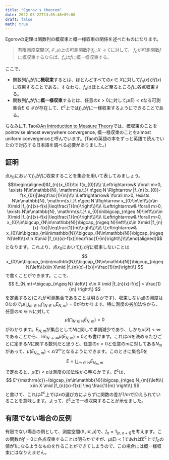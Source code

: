 ```yaml
---
title: "Egorov's theorem"
date: 2022-03-22T13:05:46+09:00
draft: false
math: true
---
```


Egorovの定理は関数列の概収束と概一様収束の関係を述べたものになります。

>有限測度空間$(X,\mathcal{F},\mu)$上の可測関数列$f_{n}\colon X\to\mathbb{C}$に対して、
$f_{n}$が可測関数$f$に概収束するならば、$f_{n}$は$f$に概一様収束する。

ここで、
- 関数列$f_{n}$が$f$に**概収束**するとは、ほとんどすべての$x\in X$に対して$f_{n}(x)$が$f(x)$に収束することである。すなわち、$f_{n}$はほとんど至るところ$f$に各点収束する。
- 関数列$f_{n}$が$f$に**概一様収束**するとは、任意の$\varepsilon>0$に対して$\mu(E)<\varepsilon$なる可測集合$E\in\mathcal{F}$が存在して、$E^{\mathrm{c}}$上では$f_{n}$が$f$に一様収束するようにできることである。

ちなみにT. Taoの[An Introduction to Measure Theory](https://bookstore.ams.org/gsm-126)では、概収束のことをpointwise almost everywhere convergence, 概一様収束のことをalmost uniform convergenceと呼んでいます。(Taoの英語の本をずっと英語で読んでいたので対応する日本語を調べる必要がありました。)

## 証明
点$x_{0}$において$f_{n}$が$f$に収束することを集合を用いて表してみましょう。
$$\begin{aligned}&f_{n}(x_{0})\to f(x_{0})\\\\ \Leftrightarrow& \forall m>0, \exists N\in\mathbb{N}, \mathrm{s.t.}\ n\geq N \Rightarrow |f_{n}(x_{0})-f(x_{0})|\leq\frac{1}{m}\\\\ \Leftrightarrow& \forall m>0, \exists N\in\mathbb{N}, \mathrm{s.t.}\ n\geq N \Rightarrow x_{0}\in\left\\{x\in X\mid |f_{n}(x)-f(x)|\leq\frac{1}{m}\right\\}\\\\ \Leftrightarrow& \forall m>0, \exists N\in\mathbb{N}, \mathrm{s.t.}\ x_{0}\in\bigcap_{n\geq N}\left\\{x\in X\mid |f_{n}(x)-f(x)|\leq\frac{1}{m}\right\\}\\\\ \Leftrightarrow& \forall m>0,  x_{0}\in\bigcup_{N\in\mathbb{N}}\bigcap_{n\geq N}\left\\{x\in X\mid |f_{n}(x)-f(x)|\leq\frac{1}{m}\right\\}\\\\ \Leftrightarrow& x_{0}\in\bigcap_{m\in\mathbb{N}}\bigcup_{N\in\mathbb{N}}\bigcap_{n\geq N}\left\\{x\in X\mid |f_{n}(x)-f(x)|\leq\frac{1}{m}\right\\}\\\\\end{aligned}$$
となります。これより、点$x_{0}$において$f_{n}$が$f$に収束しないことは
$$
x_{0}\in\bigcup_{m\in\mathbb{N}}\bigcap_{N\in\mathbb{N}}\bigcup_{n\geq N}\left\\{x\in X\mid |f_{n}(x)-f(x)|>\frac{1}{m}\right\\}
$$
で書くことができます。ここで、
$$
E_{N,m}=\bigcup_{n\geq N} \left\\{ x\in X \mid |f_{n}(x)-f(x)| > \frac{1}{m} \right\\}
$$
を定義すると(これが可測集合であることは明らかです)、収束しない点の測度は0なので$\mu(\bigcup_{m\in\mathbb{N}}\bigcap_{N\in\mathbb{N}}E_{N,m})=0$がわかります。特に測度の劣加法性から、任意の$m\in\mathbb{N}$に対して
$$
\mu\left(\bigcap_{N\in\mathbb{N}}E_{N,m}\right)=0
$$
がわかります。$E_{N,m}$が集合として$N$に関して単調減少であり、しかも$\mu(X)<\infty$であることから、$\lim_{N\to\infty}\mu\left(E_{N,m}\right)=0$とも書けます。これは$m$を決めるたびごとに定まる$N$に関する数列だと思うと、任意の$\varepsilon>0$と任意の$m$に対してある$N_{m}$があって、$\mu\left(E_{N_{m},m}\right)<\varepsilon/2^{m}$となるようにできます。このときに集合$E$を
$$
E=\bigcup_{m\in\mathbb{N}}E_{N_{m},m}
$$
で定めると、$\mu(E)<\varepsilon$は測度の加法性から明らかです。$E^{\mathrm{c}}$は、
$$
E^{\mathrm{c}}=\bigcap_{m\in\mathbb{N}}\bigcap_{n\geq N_{m}}\left\\{ x\in X \mid |f_{n}(x)-f(x)| \leq \frac{1}{m} \right\\}
$$
と書けて、これは$E^{\mathrm{c}}$上では$x$の選び方によらずに関数の差が$1/m$で抑えられていることを意味します。よって、$E^{\mathrm{c}}$上で一様収束することが示せました。


## 有限でない場合の反例
有限でない場合の例として、測度空間$(\mathbb{R}, \mathcal{B}, \mu)$で、$f_{n}=1_{[n,n+1]}$を考えます。この関数が$f=0$に各点収束することは明らかですが、$\mu(E)<1$であれば$E^{\mathrm{c}}$上で$f_{n}$の値が1になるようなものを作ることができてしまうので、この場合には概一様収束にはなりえません。
